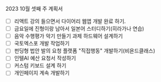 2023 10월 셋째 주 계획서
- [ ] 리액트 강의 들으면서 다이어리 웹앱 개발 완료 하기.
- [ ] 금요일에 진형이랑 남아서 일본어 스터디하기(히라가나 연습)
- [ ] 음악 수행평가 악기 만들기 과제 하드웨어 설계하기
- [ ] 국토엑스포 개발 작업하기
- [ ] 펀딩형 법안 발의 요청 플랫폼 "직접행동" 개발하기(비욘드클래스)
- [ ] 인텔AI 예산 요청서 작성하기
- [ ] 커스텀 키보드 설계 하기
- [ ] 개인페이지 계속 개발하기
